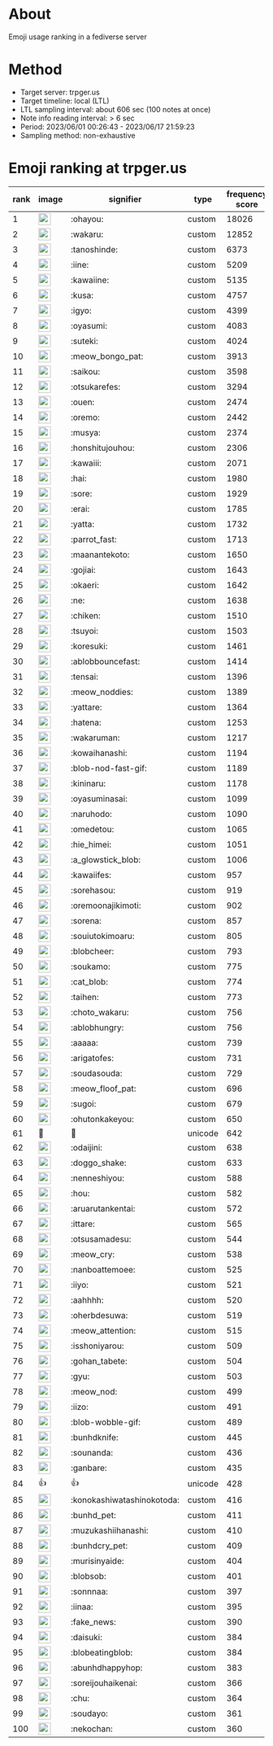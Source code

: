 # About
Emoji usage ranking in a fediverse server

# Method
- Target server: trpger.us
- Target timeline: local (LTL)
- LTL sampling interval: about 606 sec (100 notes at once)
- Note info reading interval: > 6 sec
- Period: 2023/06/01 00:26:43 - 2023/06/17 21:59:23 
- Sampling method: non-exhaustive

# Emoji ranking at trpger.us

|rank|image|signifier|type|frequency score|
|----|----|----|----|----|
|1|<img height="24" src="https://trpger.us/emoji/ohayou.webp">|:ohayou:|custom|18026|
|2|<img height="24" src="https://trpger.us/emoji/wakaru.webp">|:wakaru:|custom|12852|
|3|<img height="24" src="https://trpger.us/emoji/tanoshinde.webp">|:tanoshinde:|custom|6373|
|4|<img height="24" src="https://trpger.us/emoji/iine.webp">|:iine:|custom|5209|
|5|<img height="24" src="https://trpger.us/emoji/kawaiine.webp">|:kawaiine:|custom|5135|
|6|<img height="24" src="https://trpger.us/emoji/kusa.webp">|:kusa:|custom|4757|
|7|<img height="24" src="https://trpger.us/emoji/igyo.webp">|:igyo:|custom|4399|
|8|<img height="24" src="https://trpger.us/emoji/oyasumi.webp">|:oyasumi:|custom|4083|
|9|<img height="24" src="https://trpger.us/emoji/suteki.webp">|:suteki:|custom|4024|
|10|<img height="24" src="https://trpger.us/emoji/meow_bongo_pat.webp">|:meow_bongo_pat:|custom|3913|
|11|<img height="24" src="https://trpger.us/emoji/saikou.webp">|:saikou:|custom|3598|
|12|<img height="24" src="https://trpger.us/emoji/otsukarefes.webp">|:otsukarefes:|custom|3294|
|13|<img height="24" src="https://trpger.us/emoji/ouen.webp">|:ouen:|custom|2474|
|14|<img height="24" src="https://trpger.us/emoji/oremo.webp">|:oremo:|custom|2442|
|15|<img height="24" src="https://trpger.us/emoji/musya.webp">|:musya:|custom|2374|
|16|<img height="24" src="https://trpger.us/emoji/honshitujouhou.webp">|:honshitujouhou:|custom|2306|
|17|<img height="24" src="https://trpger.us/emoji/kawaiii.webp">|:kawaiii:|custom|2071|
|18|<img height="24" src="https://trpger.us/emoji/hai.webp">|:hai:|custom|1980|
|19|<img height="24" src="https://trpger.us/emoji/sore.webp">|:sore:|custom|1929|
|20|<img height="24" src="https://trpger.us/emoji/erai.webp">|:erai:|custom|1785|
|21|<img height="24" src="https://trpger.us/emoji/yatta.webp">|:yatta:|custom|1732|
|22|<img height="24" src="https://trpger.us/emoji/parrot_fast.webp">|:parrot_fast:|custom|1713|
|23|<img height="24" src="https://trpger.us/emoji/maanantekoto.webp">|:maanantekoto:|custom|1650|
|24|<img height="24" src="https://trpger.us/emoji/gojiai.webp">|:gojiai:|custom|1643|
|25|<img height="24" src="https://trpger.us/emoji/okaeri.webp">|:okaeri:|custom|1642|
|26|<img height="24" src="https://trpger.us/emoji/ne.webp">|:ne:|custom|1638|
|27|<img height="24" src="https://trpger.us/emoji/chiken.webp">|:chiken:|custom|1510|
|28|<img height="24" src="https://trpger.us/emoji/tsuyoi.webp">|:tsuyoi:|custom|1503|
|29|<img height="24" src="https://trpger.us/emoji/koresuki.webp">|:koresuki:|custom|1461|
|30|<img height="24" src="https://trpger.us/emoji/ablobbouncefast.webp">|:ablobbouncefast:|custom|1414|
|31|<img height="24" src="https://trpger.us/emoji/tensai.webp">|:tensai:|custom|1396|
|32|<img height="24" src="https://trpger.us/emoji/meow_noddies.webp">|:meow_noddies:|custom|1389|
|33|<img height="24" src="https://trpger.us/emoji/yattare.webp">|:yattare:|custom|1364|
|34|<img height="24" src="https://trpger.us/emoji/hatena.webp">|:hatena:|custom|1253|
|35|<img height="24" src="https://trpger.us/emoji/wakaruman.webp">|:wakaruman:|custom|1217|
|36|<img height="24" src="https://trpger.us/emoji/kowaihanashi.webp">|:kowaihanashi:|custom|1194|
|37|<img height="24" src="https://trpger.us/emoji/blob-nod-fast-gif.webp">|:blob-nod-fast-gif:|custom|1189|
|38|<img height="24" src="https://trpger.us/emoji/kininaru.webp">|:kininaru:|custom|1178|
|39|<img height="24" src="https://trpger.us/emoji/oyasuminasai.webp">|:oyasuminasai:|custom|1099|
|40|<img height="24" src="https://trpger.us/emoji/naruhodo.webp">|:naruhodo:|custom|1090|
|41|<img height="24" src="https://trpger.us/emoji/omedetou.webp">|:omedetou:|custom|1065|
|42|<img height="24" src="https://trpger.us/emoji/hie_himei.webp">|:hie_himei:|custom|1051|
|43|<img height="24" src="https://trpger.us/emoji/a_glowstick_blob.webp">|:a_glowstick_blob:|custom|1006|
|44|<img height="24" src="https://trpger.us/emoji/kawaiifes.webp">|:kawaiifes:|custom|957|
|45|<img height="24" src="https://trpger.us/emoji/sorehasou.webp">|:sorehasou:|custom|919|
|46|<img height="24" src="https://trpger.us/emoji/oremoonajikimoti.webp">|:oremoonajikimoti:|custom|902|
|47|<img height="24" src="https://trpger.us/emoji/sorena.webp">|:sorena:|custom|857|
|48|<img height="24" src="https://trpger.us/emoji/souiutokimoaru.webp">|:souiutokimoaru:|custom|805|
|49|<img height="24" src="https://trpger.us/emoji/blobcheer.webp">|:blobcheer:|custom|793|
|50|<img height="24" src="https://trpger.us/emoji/soukamo.webp">|:soukamo:|custom|775|
|51|<img height="24" src="https://trpger.us/emoji/cat_blob.webp">|:cat_blob:|custom|774|
|52|<img height="24" src="https://trpger.us/emoji/taihen.webp">|:taihen:|custom|773|
|53|<img height="24" src="https://trpger.us/emoji/choto_wakaru.webp">|:choto_wakaru:|custom|756|
|54|<img height="24" src="https://trpger.us/emoji/ablobhungry.webp">|:ablobhungry:|custom|756|
|55|<img height="24" src="https://trpger.us/emoji/aaaaa.webp">|:aaaaa:|custom|739|
|56|<img height="24" src="https://trpger.us/emoji/arigatofes.webp">|:arigatofes:|custom|731|
|57|<img height="24" src="https://trpger.us/emoji/soudasouda.webp">|:soudasouda:|custom|729|
|58|<img height="24" src="https://trpger.us/emoji/meow_floof_pat.webp">|:meow_floof_pat:|custom|696|
|59|<img height="24" src="https://trpger.us/emoji/sugoi.webp">|:sugoi:|custom|679|
|60|<img height="24" src="https://trpger.us/emoji/ohutonkakeyou.webp">|:ohutonkakeyou:|custom|650|
|61|🍮|🍮|unicode|642|
|62|<img height="24" src="https://trpger.us/emoji/odaijini.webp">|:odaijini:|custom|638|
|63|<img height="24" src="https://trpger.us/emoji/doggo_shake.webp">|:doggo_shake:|custom|633|
|64|<img height="24" src="https://trpger.us/emoji/nenneshiyou.webp">|:nenneshiyou:|custom|588|
|65|<img height="24" src="https://trpger.us/emoji/hou.webp">|:hou:|custom|582|
|66|<img height="24" src="https://trpger.us/emoji/aruarutankentai.webp">|:aruarutankentai:|custom|572|
|67|<img height="24" src="https://trpger.us/emoji/ittare.webp">|:ittare:|custom|565|
|68|<img height="24" src="https://trpger.us/emoji/otsusamadesu.webp">|:otsusamadesu:|custom|544|
|69|<img height="24" src="https://trpger.us/emoji/meow_cry.webp">|:meow_cry:|custom|538|
|70|<img height="24" src="https://trpger.us/emoji/nanboattemoee.webp">|:nanboattemoee:|custom|525|
|71|<img height="24" src="https://trpger.us/emoji/iiyo.webp">|:iiyo:|custom|521|
|72|<img height="24" src="https://trpger.us/emoji/aahhhh.webp">|:aahhhh:|custom|520|
|73|<img height="24" src="https://trpger.us/emoji/oherbdesuwa.webp">|:oherbdesuwa:|custom|519|
|74|<img height="24" src="https://trpger.us/emoji/meow_attention.webp">|:meow_attention:|custom|515|
|75|<img height="24" src="https://trpger.us/emoji/isshoniyarou.webp">|:isshoniyarou:|custom|509|
|76|<img height="24" src="https://trpger.us/emoji/gohan_tabete.webp">|:gohan_tabete:|custom|504|
|77|<img height="24" src="https://trpger.us/emoji/gyu.webp">|:gyu:|custom|503|
|78|<img height="24" src="https://trpger.us/emoji/meow_nod.webp">|:meow_nod:|custom|499|
|79|<img height="24" src="https://trpger.us/emoji/iizo.webp">|:iizo:|custom|491|
|80|<img height="24" src="https://trpger.us/emoji/blob-wobble-gif.webp">|:blob-wobble-gif:|custom|489|
|81|<img height="24" src="https://trpger.us/emoji/bunhdknife.webp">|:bunhdknife:|custom|445|
|82|<img height="24" src="https://trpger.us/emoji/sounanda.webp">|:sounanda:|custom|436|
|83|<img height="24" src="https://trpger.us/emoji/ganbare.webp">|:ganbare:|custom|435|
|84|👍|👍|unicode|428|
|85|<img height="24" src="https://trpger.us/emoji/konokashiwatashinokotoda.webp">|:konokashiwatashinokotoda:|custom|416|
|86|<img height="24" src="https://trpger.us/emoji/bunhd_pet.webp">|:bunhd_pet:|custom|411|
|87|<img height="24" src="https://trpger.us/emoji/muzukashiihanashi.webp">|:muzukashiihanashi:|custom|410|
|88|<img height="24" src="https://trpger.us/emoji/bunhdcry_pet.webp">|:bunhdcry_pet:|custom|409|
|89|<img height="24" src="https://trpger.us/emoji/murisinyaide.webp">|:murisinyaide:|custom|404|
|90|<img height="24" src="https://trpger.us/emoji/blobsob.webp">|:blobsob:|custom|401|
|91|<img height="24" src="https://trpger.us/emoji/sonnnaa.webp">|:sonnnaa:|custom|397|
|92|<img height="24" src="https://trpger.us/emoji/iinaa.webp">|:iinaa:|custom|395|
|93|<img height="24" src="https://trpger.us/emoji/fake_news.webp">|:fake_news:|custom|390|
|94|<img height="24" src="https://trpger.us/emoji/daisuki.webp">|:daisuki:|custom|384|
|95|<img height="24" src="https://trpger.us/emoji/blobeatingblob.webp">|:blobeatingblob:|custom|384|
|96|<img height="24" src="https://trpger.us/emoji/abunhdhappyhop.webp">|:abunhdhappyhop:|custom|383|
|97|<img height="24" src="https://trpger.us/emoji/soreijouhaikenai.webp">|:soreijouhaikenai:|custom|366|
|98|<img height="24" src="https://trpger.us/emoji/chu.webp">|:chu:|custom|364|
|99|<img height="24" src="https://trpger.us/emoji/soudayo.webp">|:soudayo:|custom|361|
|100|<img height="24" src="https://trpger.us/emoji/nekochan.webp">|:nekochan:|custom|360|
